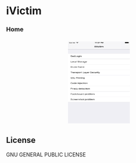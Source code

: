 # iVictim #

### Home
<h3 align="center">
<img src="assets/home.png" alt="home screen" width="168" height="222"/>
</h3>


## License
GNU GENERAL PUBLIC LICENSE